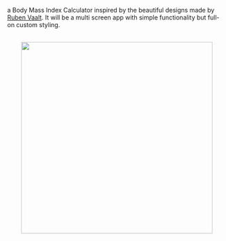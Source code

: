 
a Body Mass Index Calculator inspired by the beautiful designs made by [Ruben Vaalt](https://dribbble.com/shots/4585382-Simple-BMI-Calculator). It will be a multi screen app with simple functionality but full-on custom styling.

<p align="center"><br><img src="https://github.com/londonappbrewery/Images/blob/master/bmi-calc-demo.gif" height="440" width="auto"><br><br></p>
